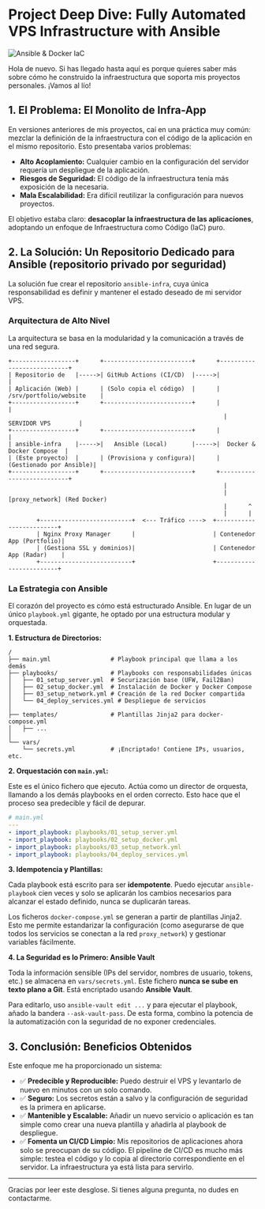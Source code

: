 # Project Deep Dive: Fully Automated VPS Infrastructure with Ansible

![Ansible & Docker IaC](https://img.shields.io/badge/IaC%20Orchestration-Ansible%20%7C%20Docker%20%7C%20Jinja2-success?style=for-the-badge&logo=docker)

Hola de nuevo. Si has llegado hasta aquí es porque quieres saber más sobre cómo he construido la infraestructura que soporta mis proyectos personales. ¡Vamos al lío!

## 1. El Problema: El Monolito de Infra-App

En versiones anteriores de mis proyectos, caí en una práctica muy común: mezclar la definición de la infraestructura con el código de la aplicación en el mismo repositorio. Esto presentaba varios problemas:

-   **Alto Acoplamiento:** Cualquier cambio en la configuración del servidor requería un despliegue de la aplicación.
-   **Riesgos de Seguridad:** El código de la infraestructura tenía más exposición de la necesaria.
-   **Mala Escalabilidad:** Era difícil reutilizar la configuración para nuevos proyectos.

El objetivo estaba claro: **desacoplar la infraestructura de las aplicaciones**, adoptando un enfoque de Infraestructura como Código (IaC) puro.

## 2. La Solución: Un Repositorio Dedicado para Ansible (repositorio privado por seguridad)

La solución fue crear el repositorio `ansible-infra`, cuya única responsabilidad es definir y mantener el estado deseado de mi servidor VPS.

### Arquitectura de Alto Nivel

La arquitectura se basa en la modularidad y la comunicación a través de una red segura.
```
+------------------+      +-------------------------+      +---------------------------+
| Repositorio de   |----->| GitHub Actions (CI/CD)  |----->|                           |
| Aplicación (Web) |      | (Solo copia el código)  |      | /srv/portfolio/website    |
+------------------+      +-------------------------+      |                           |
                                                             |       SERVIDOR VPS        |
+------------------+      +-------------------------+      |                           |
| ansible-infra    |----->|   Ansible (Local)       |----->|  Docker & Docker Compose  |
| (Este proyecto)  |      | (Provisiona y configura)|      |   (Gestionado por Ansible)|
+------------------+      +-------------------------+      +---------------------------+
                                                             |
                                                             |  [proxy_network] (Red Docker)
                                                             |      ^
                                                             |      |
        +--------------------------+  <--- Tráfico ---->  +-------------------------+
        | Nginx Proxy Manager      |                      | Contenedor App (Portfolio)|
        | (Gestiona SSL y dominios)|                      | Contenedor App (Radar)    |
        +--------------------------+                      +-------------------------+
```

### La Estrategia con Ansible

El corazón del proyecto es cómo está estructurado Ansible. En lugar de un único `playbook.yml` gigante, he optado por una estructura modular y orquestada.

**1. Estructura de Directorios:**
```
/
├── main.yml                 # Playbook principal que llama a los demás
├── playbooks/               # Playbooks con responsabilidades únicas
│   ├── 01_setup_server.yml  # Securización base (UFW, Fail2Ban)
│   ├── 02_setup_docker.yml  # Instalación de Docker y Docker Compose
│   ├── 03_setup_network.yml # Creación de la red Docker compartida
│   └── 04_deploy_services.yml # Despliegue de servicios
│
├── templates/               # Plantillas Jinja2 para docker-compose.yml
│   ├── ...
│
└── vars/
    └── secrets.yml          # ¡Encriptado! Contiene IPs, usuarios, etc.
```

**2. Orquestación con `main.yml`:**

Este es el único fichero que ejecuto. Actúa como un director de orquesta, llamando a los demás playbooks en el orden correcto. Esto hace que el proceso sea predecible y fácil de depurar.

```yaml
# main.yml
---
- import_playbook: playbooks/01_setup_server.yml
- import_playbook: playbooks/02_setup_docker.yml
- import_playbook: playbooks/03_setup_network.yml
- import_playbook: playbooks/04_deploy_services.yml
```

**3. Idempotencia y Plantillas:**

Cada playbook está escrito para ser **idempotente**. Puedo ejecutar `ansible-playbook` cien veces y solo se aplicarán los cambios necesarios para alcanzar el estado definido, nunca se duplicarán tareas.

Los ficheros `docker-compose.yml` se generan a partir de plantillas Jinja2. Esto me permite estandarizar la configuración (como asegurarse de que todos los servicios se conectan a la red `proxy_network`) y gestionar variables fácilmente.

**4. La Seguridad es lo Primero: Ansible Vault**

Toda la información sensible (IPs del servidor, nombres de usuario, tokens, etc.) se almacena en `vars/secrets.yml`. Este fichero **nunca se sube en texto plano a Git**. Está encriptado usando **Ansible Vault**.

Para editarlo, uso `ansible-vault edit ...` y para ejecutar el playbook, añado la bandera `--ask-vault-pass`. De esta forma, combino la potencia de la automatización con la seguridad de no exponer credenciales.

## 3. Conclusión: Beneficios Obtenidos

Este enfoque me ha proporcionado un sistema:

-   ✅ **Predecible y Reproducible:** Puedo destruir el VPS y levantarlo de nuevo en minutos con un solo comando.
-   ✅ **Seguro:** Los secretos están a salvo y la configuración de seguridad es la primera en aplicarse.
-   ✅ **Mantenible y Escalable:** Añadir un nuevo servicio o aplicación es tan simple como crear una nueva plantilla y añadirla al playbook de despliegue.
-   ✅ **Fomenta un CI/CD Limpio:** Mis repositorios de aplicaciones ahora solo se preocupan de su código. El pipeline de CI/CD es mucho más simple: testea el código y lo copia al directorio correspondiente en el servidor. La infraestructura ya está lista para servirlo.

---
Gracias por leer este desglose. Si tienes alguna pregunta, no dudes en contactarme.

